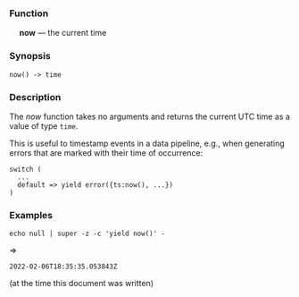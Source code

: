 ### Function

&emsp; **now** &mdash; the current time

### Synopsis

```
now() -> time
```

### Description

The _now_ function takes no arguments and returns the current UTC time as a value of type `time`.

This is useful to timestamp events in a data pipeline, e.g.,
when generating errors that are marked with their time of occurrence:
```
switch (
  ...
  default => yield error({ts:now(), ...})
)
```

### Examples

```
echo null | super -z -c 'yield now()' -
```
=>
```
2022-02-06T18:35:35.053843Z
```
(at the time this document was written)
